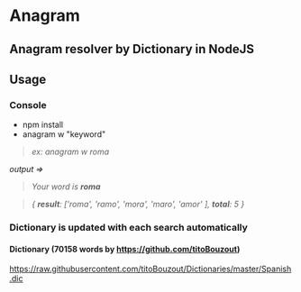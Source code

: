 # Anagram

## Anagram resolver by Dictionary in NodeJS

## Usage

### Console

* npm install
* anagram w "keyword"

>*ex:*
*anagram w roma*

*output =>*

>_Your word is **roma**_


>_{ **result**: ['roma', 'ramo', 'mora', 'maro', 'amor' ], **total**: 5 }_

### Dictionary is updated with each search automatically

#### Dictionary (70158 words by https://github.com/titoBouzout)
https://raw.githubusercontent.com/titoBouzout/Dictionaries/master/Spanish.dic

